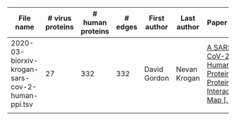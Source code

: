 | File name                                           | # virus proteins | # human proteins | # edges | First author | Last author  | Paper title                                                                                                                                         | Download link                                                                                                                   | Description                                                              |
|-----------------------------------------------------|------------------|------------------|---------|--------------|--------------|-----------------------------------------------------------------------------------------------------------------------------------------------------|---------------------------------------------------------------------------------------------------------------------------------|--------------------------------------------------------------------------|
| 2020-03-biorxiv-krogan-sars-cov-2-human-ppi.tsv |               27 |              332 |     332 | David Gordon | Nevan Krogan | [A SARS-CoV-2-Human Protein-Protein Interaction Map [...]](https://doi.org/10.1101/2020.03.22.002386) | [Supp Table 2](https://www.biorxiv.org/content/biorxiv/early/2020/03/22/2020.03.22.002386/DC5/embed/media-5.xlsx?download=true) | High confidence human-virus PPIs. |
|                                                     |                  |                  |         |              |              |                                                                                                                                                     |                                                                                                                                 |                                                                          |
